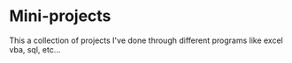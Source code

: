 # Mini-projects
This a collection of projects I've done through different programs like excel vba, sql, etc...
